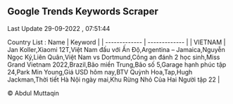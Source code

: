 

## Google Trends Keywords Scraper 
 
Last Update 29-09-2022 , 07:51:44

Country List :
 Name  | Keyword |
| ------------- | ------------- |
| VIETNAM | Jan Koller,Xiaomi 12T,Việt Nam đấu với Ấn Độ,Argentina – Jamaica,Nguyễn Ngọc Ký,Liên Quân,Việt Nam vs Dortmund,Công an đánh 2 học sinh,Miss Grand Vietnam 2022,Brazil,Bão miền Trung,Bão số 5,Garage hạnh phúc tập 24,Park Min Young,Giá USD hôm nay,BTV Quỳnh Hoa,Tap,Hugh Jackman,Thời tiết Hà Nội ngày mai,Khu Rừng Nhỏ Của Hai Người tập 22 |



© Abdul Muttaqin 
